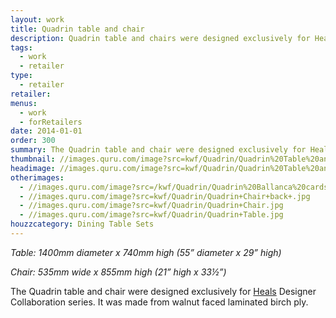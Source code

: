 ```yaml
---
layout: work
title: Quadrin table and chair
description: Quadrin table and chairs were designed exclusively for Heals Designer Collaboration series and were available from Tottenham Court Road, London. The round table and laminated chair were made in walnut.
tags:
  - work
  - retailer
type:
  - retailer
retailer:
menus:
  - work
  - forRetailers
date: 2014-01-01
order: 300
summary: The Quadrin table and chair were designed exclusively for Heal's Designer Collaboration series.
thumbnail: //images.quru.com/image?src=kwf/Quadrin/Quadrin%20Table%20and%20Chairs.jpg&width=150&height=150&right=0.77813&bottom=0.9125&left=0.04688&top=0.18125
headimage: //images.quru.com/image?src=kwf/Quadrin/Quadrin%20Table%20and%20Chairs.jpg&top=0.05625&bottom=0.91563
otherimages:
  - //images.quru.com/image?src=/kwf/Quadrin/Quadrin%20Ballanca%20cards.pdf&page=1
  - //images.quru.com/image?src=kwf/Quadrin/Quadrin+Chair+back+.jpg
  - //images.quru.com/image?src=kwf/Quadrin/Quadrin+Chair.jpg
  - //images.quru.com/image?src=kwf/Quadrin/Quadrin+Table.jpg
houzzcategory: Dining Table Sets
---
```


_Table: 1400mm diameter x 740mm high (55&rdquo; diameter x 29&rdquo; high)_  

_Chair: 535mm wide x 855mm high (21&rdquo; high x 33&frac12;&rdquo;)_


The Quadrin table and chair were designed exclusively for [Heals](/retailers/heals.html "Heals, London") Designer Collaboration series. It was made from walnut faced laminated birch ply.

